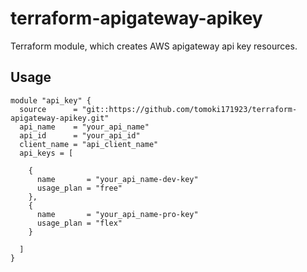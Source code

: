 # terraform-apigateway-apikey

Terraform module, which creates AWS apigateway api key resources.

## Usage

~~~
module "api_key" {
  source      = "git::https://github.com/tomoki171923/terraform-apigateway-apikey.git"
  api_name    = "your_api_name"
  api_id      = "your_api_id"
  client_name = "api_client_name"
  api_keys = [

    {
      name       = "your_api_name-dev-key"
      usage_plan = "free"
    },
    {
      name       = "your_api_name-pro-key"
      usage_plan = "flex"
    }

  ]
}
~~~
